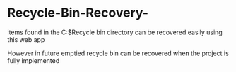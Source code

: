 # Recycle-Bin-Recovery-
items found in the C:$Recycle bin directory can be recovered easily using this web app

However in future emptied recycle bin can be recovered when the project is fully implemented
